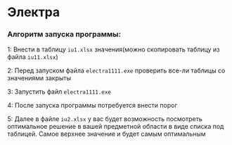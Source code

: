 # Электра
### Алгоритм запуска программы:

1: Внеcти в таблицу `iu1.xlsx` значения(можно скопировать таблицу из файла `iu11.xlsx`)

2: Перед запуском файла `electra1111.exe` проверить все-ли таблицы со значениями закрыты

3: Запустить файл `electra1111.exe` 

4: После запуска программы потребуется внести порог

5: Далее в файле `iu2.xlsx` у вас будет возможность посмотреть оптимальное решение в вашей предметной области в виде списка под таблицей. Самое верхнее значение и будет самым оптимальным
